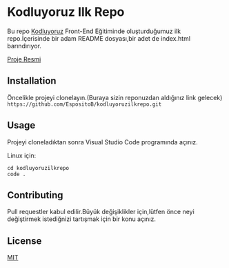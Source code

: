 # Kodluyoruz Ilk Repo
Bu repo [Kodluyoruz](www.kodluyoruz.org) Front-End Eğitiminde oluşturduğumuz ilk repo.İçerisinde bir adam README dosyası,bir adet de index.html barındırıyor.

[Proje Resmi](https://www.hizliresim.com/97ert0w)


## Installation
Öncelikle projeyi clonelayın.(Buraya sizin reponuzdan aldığınız link gelecek)
`https://github.com/EspositoB/kodluyoruzilkrepo.git`



## Usage
Projeyi cloneladıktan sonra Visual Studio Code programında açınız.

Linux için:

```
cd kodluyoruzilkrepo 
code .
```



## Contributing
Pull requestler kabul edilir.Büyük değişiklikler için,lütfen önce neyi değiştirmek istediğnizi tartışmak için bir konu açınız.



## License

[MIT](https://choosealicense.com/licenses/mit/)